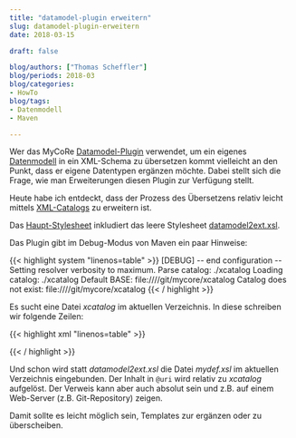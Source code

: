 ```yaml
---
title: "datamodel-plugin erweitern"  
slug: datamodel-plugin-erweitern
date: 2018-03-15

draft: false

blog/authors: ["Thomas Scheffler"]
blog/periods: 2018-03
blog/categories:
- HowTo
blog/tags:
- Datenmodell
- Maven

---
```


Wer das MyCoRe [Datamodel-Plugin](https://github.com/MyCoRe-Org/datamodel-plugin) verwendet, um ein eigenes [Datenmodell](https://www.mycore.de/documentation/basics/mcrobject/mcrobject_datadef.html) in ein XML-Schema zu übersetzen kommt vielleicht an den Punkt, dass er eigene Datentypen ergänzen möchte. Dabei stellt sich die Frage, wie man Erweiterungen diesen Plugin zur Verfügung stellt.<!--more--> 

Heute habe ich entdeckt, dass der Prozess des Übersetzens relativ leicht mittels [XML-Catalogs](http://www.oasis-open.org/committees/download.php/14809/xml-catalogs.html) zu erweitern ist.

Das [Haupt-Stylesheet](https://github.com/MyCoRe-Org/datamodel-plugin/blob/master/src/main/resources/datamodel2schema.xsl) inkludiert das leere Stylesheet [datamodel2ext.xsl](https://github.com/MyCoRe-Org/datamodel-plugin/blob/master/src/main/resources/datamodel2ext.xsl).

Das Plugin gibt im Debug-Modus von Maven ein paar Hinweise:

{{< highlight system "linenos=table" >}}
[DEBUG] -- end configuration --
Setting resolver verbosity to maximum.
Parse catalog: ./xcatalog
Loading catalog: ./xcatalog
Default BASE: file:////git/mycore/xcatalog
Catalog does not exist: file:////git/mycore/xcatalog
{{< / highlight >}}

Es sucht eine Datei *xcatalog* im aktuellen Verzeichnis. In diese schreiben wir folgende Zeilen:

{{< highlight xml "linenos=table" >}}
<?xml version="1.0" encoding="UTF-8"?>
<catalog xmlns="urn:oasis:names:tc:entity:xmlns:xml:catalog">
  <uri name="datamodel2ext.xsl" uri="mydef.xsl" />
</catalog>
{{< / highlight >}}

Und schon wird statt *datamodel2ext.xsl* die Datei *mydef.xsl* im aktuellen Verzeichnis eingebunden. Der Inhalt in <code>@uri</code> wird relativ zu *xcatalog* aufgelöst. Der Verweis kann aber auch absolut sein und z.B. auf einem Web-Server (z.B. Git-Repository) zeigen.

Damit sollte es leicht möglich sein, Templates zur ergänzen oder zu überscheiben.